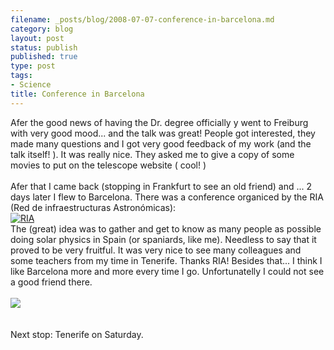 ```yaml
--- 
filename: _posts/blog/2008-07-07-conference-in-barcelona.md
category: blog
layout: post
status: publish
published: true
type: post
tags: 
- Science
title: Conference in Barcelona
---
```

Afer the good news of having the Dr. degree officially y went to Freiburg with very good mood... and the talk was great! People got interested, they made many questions and I got very good feedback of my work (and the talk itself! ). It was really nice. They asked me to give a copy of some movies to put on the telescope website ( cool! )<br /><br />Afer that I came back (stopping in Frankfurt to see an old friend) and ... 2 days later I flew to Barcelona. There was a conference organiced by the RIA (Red de infraestructuras Astronómicas):<br /><a href="http://www.riastronomia.es/opencms/opencms/index.jsp"><img src="http://www.grabup.com/uploads/f867ec59ad119d355131b02a83288574.jpg" border="0" alt="RIA" /></a><br />The (great) idea was to gather and get to know as many people as possible doing solar physics in Spain (or spaniards, like me). Needless to say that it proved to be very fruitful. It was very nice to see many colleagues and some teachers from my time in Tenerife. Thanks RIA! Besides that... I think I like Barcelona more and more every time I go. Unfortunatelly I could not see a good friend there.<br /><br /><a href="http://bp3.blogger.com/_I9rCc9BaIkw/SHHVUdBjYoI/AAAAAAAABbw/bH_CN1OMDS8/s1600-h/P7020028_r.jpg"><img src="http://bp3.blogger.com/_I9rCc9BaIkw/SHHVUdBjYoI/AAAAAAAABbw/bH_CN1OMDS8/s320/P7020028_r.jpg" border="0" /></a><br /><br /><br />Next stop: Tenerife on Saturday.
